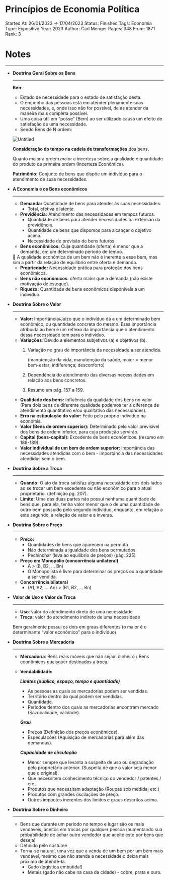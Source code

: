 # Princípios de Economia Política

Started At: 26/01/2023 → 17/04/2023
Status: Finished
Tags: Economia
Type: Expositivo
Year: 2023
Author: Carl Menger
Pages: 348
From: 1871
Rank: 3

# Notes

---

- **Doutrina Geral Sobre os Bens**
    
    ---
    
    **Ben**:
    
    - Estado de necessidade para o estado de satisfação desta.
    - O empenho das pessoas está em atender plenamente suas necessidades, e, onde isso não for possível, de as atender da maneira mais completa possível.
    - Uma coisa útil em “posse” (Bem) ao ser utilizado causa um efeito de satisfação de uma necessidade.
    - Sendo Bens de N ordem:
    
    ![Untitled](Princi%CC%81pios%20de%20Economia%20Poli%CC%81tica%20161f2889c1bb44f5919cec67e7edbaca/Untitled.png)
    
    **Consideração do tempo na cadeia de transformações** dos bens.
    
    Quanto maior a ordem maior a incerteza sobre a qualidade e quantidade do produto de primeira ordem (Incerteza Econômica).
    
    **Patrimônio:** Conjunto de bens que dispõe um indivíduo para o atendimento de suas necessidades.
    
- **A Economia e os Bens econômicos**
    
    ---
    
    - **Demanda:** Quantidade de bens para atender às suas necessidades.
        - Total, efetiva e latente.
    - **Previdência:** Atendimento das necessidades em tempos futuros.
        - Quantidade de bens para atender necessidades na extensão da previdência.
        - Quantidade de bens que dispomos para alcançar o objetivo acima.
        - Necessidade de previsão de bens futuros
    - **Bens econômicos:** Cuja quantidade (oferta) é menor que a demanda, em um determinado período de tempo.
    
    <aside>
    📌 A qualidade econômica de um bem não é inerente a esse bem, mas sim a partir da relação de equilíbrio entre oferta e demanda.
    
    </aside>
    
    - **Propriedade:** Necessidade prática para proteção dos bens econômicos.
    - **Bens não econômicos**: oferta maior que a demanda (não existe motivação de estoque).
    - **Riqueza:** Quantidade de bens econômicos disponíveis a um indivíduo.
    
- **Doutrina Sobre o Valor**
    
    ---
    
    - **Valor:** Importância/Juízo que o indivíduo dá a um determinado bem econômico, ou quantidade concreta do mesmo. Essa importância atribuída ao bem é um reflexo da importância que o atendimento dessa necessidade tem para o indivíduo.
    - **Variações**: Devido a elementos subjetivos (a) e objetivos (b).
        1. Variação no grau de importância da necessidade a ser atendida. 
            
            (manutenção da vida, manutenção da saúde, maior > menor bem-estar; indiferença; desconforto)
            
        2. Dependência do atendimento das diversas necessidades em relação aos bens concretos.
        3. Resumo em pág. 157 a 159.
    - **Qualidade dos bens:** Influência da qualidade dos bens no valor (Para dois bens de diferente qualidade podemos ter a diferença de atendimento quantitativo e/ou qualitativo das necessidades).
    - **Erro na estipulação do valor:** Feito pelo próprio indivíduo na economia.
    - **Valor (Bens de ordem superior):** Determinado pelo valor previsível dos bens de ordem inferior, para cuja produção servirão.
    - **Capital (bens-capital):** Excedente de bens econômicos. (resumo em 188-189).
    - **Valor individual de um bem de ordem superior:** importância das necessidades atendidas com o bem - importância das necessidades atendidas sem o bem.
    
- **Doutrina Sobre a Troca**
    
    ---
    
    - **Quando:** O ato da troca satisfaz alguma necessidade dos dois lados ao se trocar um bem excedente ou não econômico para o atual proprietário. (definição pg. 207).
    - **Limite:** Uma das duas partes não possui nenhuma quantidade de bens que, para ela, tenha valor menor que o de uma quantidade de outro bem possuído pelo segundo indivíduo, enquanto, em relação a este segundo, a relação de valor e a inversa.
    
- **Doutrina Sobre o Preço**
    
    ---
    
    - **Preço:**
        - Quantidades de bens que aparecem na permuta
        - Não determinada a igualdade dos bens permutados
        - Pechinchar (leva ao equilíbrio de preços) (pág. 225)
    - **Preço em Monopólio (concorrência unilateral)**
        - A > (B, B2, … Bn)
        - O Monopolista é livre para determinar os preços ou a quantidade a ser vendida.
    - **Concorrência bilateral**
        - (A1, A2, … An) > (B1, B2, … Bn)
    
- **Valor de Uso e Valor de Troca**
    
    ---
    
    - **Uso**: valor do atendimento direto de uma necessidade
    - **Troca**: valor do atendimento indireto de uma necessidade
    
    Bem geralmente possui os dois em graus diferentes (o maior é o determinante “valor econômico" para o indivíduo)
    
- **Doutrina Sobre a Mercadoria**
    
    ---
    
    - **Mercadoria**: Bens reais móveis que não sejam dinheiro / Bens econômicos quaisquer destinados a troca.
    - **Vendabilidade:**
        
        ***Limites (publico, espaço, tempo e quantidade)***
        
        - As pessoas as quais as mercadorias podem ser vendidas.
        - Território dentro do qual podem ser vendidas.
        - Quantidade.
        - Períodos dentro dos quais as mercadorias encontram mercado (Sazonalidade, validade).
        
        ***Grau***
        
        - Preços (Definição dos preços econômicos).
        - Especulações (Aquisição de mercadorias para além das demandas).
        
        ***Capacidade de circulação***
        
        - Menor sempre que levanta a suspeita de uso ou degradação pelo proprietário anterior. (Suspeita de que o valor seja menor que o original).
        - Que necessitem conhecimento técnico do vendedor / patentes / etc..
        - Produtos que necessitam adaptação (Roupas sob medida, etc.)
        - Produtos com grandes oscilações de preço.
        - Outros impactos inerentes dos limites e graus descritos acima.
    
- **Doutrina Sobre o Dinheiro**
    
    ---
    
    - Bens que durante um período no tempo e lugar são os mais vendáveis, aceitos em trocas por qualquer pessoa (aumentando sua probabilidade de achar outro vendedor que aceite este por bens que deseja)
    - Definido pelo costume
    - Torna-se natural, uma vez que a venda de um bem por um bem mais vendável, mesmo que não atenda a necessidade o deixa mais próximo de atendê-la.
        - Gado (logística embutida!)
        - Metais (gado não cabe na casa da cidade) - cobre, prata e ouro.